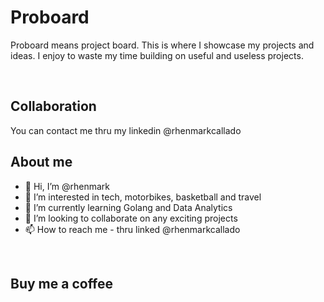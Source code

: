 # Proboard

Proboard means project board. This is where I showcase my projects and ideas. I enjoy to waste my time building on useful and useless projects.

<br/>

## Collaboration

You can contact me thru my linkedin @rhenmarkcallado
<br/>

## About me

- 👋 Hi, I’m @rhenmark
- 👀 I’m interested in tech, motorbikes, basketball and travel
- 🌱 I’m currently learning Golang and Data Analytics
- 💞️ I’m looking to collaborate on any exciting projects
- 📫 How to reach me - thru linked @rhenmarkcallado

<br/>

## Buy me a coffee
